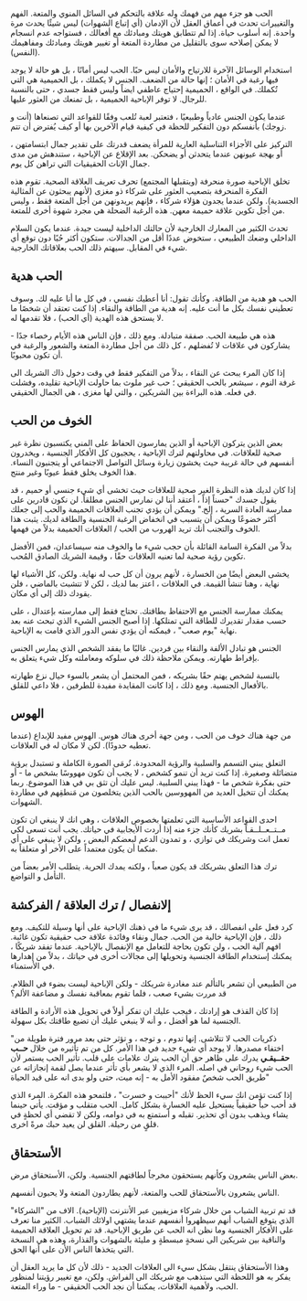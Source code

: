 الحب هو جزء مهم من فهمك وله علاقة بالتحكم في السائل المنوي والمتعة. الفهم والتغييرات تحدث في أعماق العقل لأن الإدمان (أي إتباع الشهوات) ليس شيئًا يحدث مرة واحدة. إنه أسلوب حياة. إذا لم تتطابق هويتك ومبادئك مع أفعالك ، فستواجه عدم انسجام لا يمكن إصلاحه سوى بالتقليل من مطاردة المتعة أو تغيير هويتك ومبادئك ومفاهيمك (النفس).

استخدام الوسائل الآخرة للارتياح والأمان ليس حبًا. الحب ليس أمانًا ، بل هو حالة لا يوجد فيها رغبة في الأمان ؛ إنها حالة من الضعف. الجنس لا يكملك ، بل الحميمية هي التي تُكملك. في الواقع ، الحميمية إحتياج عاطفي ايضاً وليس فقط جسدي ، حتى بالنسبة للرجال. لا توفر الإباحية الحميمية ، بل تمنعك من العثور عليها.

عندما يكون الجنس عادياً وطبيعيًا ، فتعتبر لعبة تُلعب وفقًا للقواعد التي تصنعاها (أنت و زوجك) بأنفسكم دون التفكير للحظة في كيفية قيام الآخرين بها أو كيف يُفترض أن تتم.

التركيز على الأجزاء التناسلية العارية للمرأة يضعف قدرتك على تقدير جمال ابتسامتهن ، أو بهجة عيونهن عندما يتحدثن أو يضحكن. بعد الإقلاع عن الإباحية ، ستندهش من مدى جمال الإناث الحقيقيات التي تراهن كل يوم.

تخلق الإباحية صورة منحرفة (ويتقبلها المجتمع) تحرف تعريف العلاقة الصحية. تقوم هذه الفكرة المنحرفة بتصعيب العثور على شركاء ذو مغزى (لأنهم يبحثون عن المثالية الجسدية). ولكن عندما يجدون هؤلاء شركاء ، فإنهم يريدونهن من أجل المتعة فقط ، وليس من أجل تكوين علاقة حميمة معهن. هذه الرغبة الضحلة هي مجرد شهوة أخرى للمتعة.

تحدث الكثير من المعارك الخارجية لأن حالتك الداخلية ليست جيدة. عندما يكون السلام الداخلي وضعك الطبيعي ، ستخوض عددًا أقل من الجدالات. ستكون أكثر حُبًا دون توقع أي شيء في المقابل. سيهتم ذلك الحب بعلاقاتك الخارجية.

## الحب هدية

الحب هو هدية من الطاقة. وكأنك تقول: أنا أعطيك نفسي ، في كل ما أنا عليه لك. وسوف تعطيني نفسك بكل ما أنت عليه. إنه هدية من الطاقة والنقاء. إذا كنت تعتقد أن شخصًا ما لا يستحق هذه الهدية (أي الحب) ، فلا تقدمها له.

هذه هي طبيعة الحب. صفقة متبادلة. ومع ذلك ، فإن الناس هذه الأيام رخصاء جدًا - يشاركون في علاقات لا تُفضلهم ، كل ذلك من أجل مطاردة المتعة والشعور والرغبة في أن تكون محبوبًا.

إذا كان المرء يبحث عن النقاء ، بدلاً من التفكير فقط في وقت دخول ذاك الشريك الى غرفة النوم ، سيشعر بالحب الحقيقي ؛ حب غير ملوث بما حاولت الإباحية تقليده، وفشلت في فعله. هذه البراءة بين الشريكين ، والتي لها مغزى ، هي الجمال الحقيقي.


## الخوف من الحب

بعض الذين يتركون الإباحية أو الذين يمارسون الحفاظ على المني يكتسبون نظرة غير صحية للعلاقات. في محاولتهم لترك الإباحية ، يحجبون كل الأفكار الجنسية ، ويخدرون أنفسهم في حالة غريبة حيث يخشون زيارة وسائل التواصل الاجتماعي أو يتجنبون النساء. هذا الخوف يخلق فقط عيوبًا وغير منتج.

إذا كان لديك هذه النظرة الغير صحية للعلاقات حيث تخشى أي شيء جنسي أو حميم ، قد يقول جسدك "حسناً إذاً ، أعتقد أننا لن نمارس الجنس مطلقاً. لن نكون قادرين على ممارسة العادة السرية ، إلخ." ويمكن أن يؤدي تجنب العلاقات الحميمة والحب إلى جعلك أكثر خضوعًا ويمكن أن يتسبب في انخفاض الرغبة الجنسية والطاقة لديك. يثبت هذا الخوف والتجنب أنك تريد الهروب من الحب / العلاقات الحميمة بدلاً من فهمها.

بدلاً من الفكرة السامة القائلة بأن حجب شيء ما والخوف منه سيساعدان، فمن الأفضل تكوين رؤية صحية لما تعنيه العلاقات حقًا ، وقيمة الشريك الصادق المُحب.

يخشى البعض أيضًا من الخسارة ، لأنهم يرون أن كل حب له نهاية. ولكن، كل الأشياء لها نهاية ، وهنا تنشأ القيمة. في العلاقات ، اعتز بما لديك ، لكن لا تتشبث بالماضي ، فلن يقودك ذلك إلى أي مكان.

يمكنك ممارسة الجنس مع الاحتفاظ بطاقتك. تحتاج فقط إلى ممارسته بإعتدال ،  على حسب مقدار تقديرك للطاقة التي تمتلكها. إذا أصبح الجنس الشيء الذي تبحث عنه بعد نهاية "يوم صعب" ، فيمكنه أن يؤدي نفس الدور الذي قامت به الإباحية.

الجنس هو تبادل الألفة والنقاء بين فردين. غالبًا ما يفقد الشخص الذي يمارس الجنس بإفراط طهارته. ويمكن ملاحظة ذلك في سلوكه ومعاملته وكل شيء يتعلق به.

بالنسبة لشخص يهتم حقًا بشريكه ، فمن المحتمل أن يشعر بالسوء حيال نزع طهارته بالأفعال الجنسية. ومع ذلك ، إذا كانت المقايدة مفيدة للطرفين ، فلا داعي للقلق.


## الهوس

من جهة هناك خوف من الحب ، ومن جهة أخرى هناك هوس. الهوس مفيد للإبداع (عندما تعطيه حدودًا). لكن لا مكان له في العلاقات.

التعلق يبني التسمم والسلبية والرؤية المحدودة. تُرمَى الصورة الكاملة و تستبدل برؤية متضائلة وصغيرة. إذا كنت تريد أن تنمو كشخص ، لا يجب أن تكون مهووسًا بشخص ما - أو حتى بفكرة شخص ما - فهذا يبني السلبية. ليس عليك أن تثق بي في هذا الموضوع. ربما يمكنك أن تتخيل العديد من المهووسين بالحب الذين يتخلصون من مَنطقِهم في مطاردة الشهوات.

احدى القواعد الأساسية التي تعلمتها بخصوص العلاقات ، وهي انك لا ينبغي ان تكون مــتــعــلــقـاً بشريك كأنك جزء منه إذا أردت الأيجابية في حياتك. يجب أنت تسعى لكي تعمل انت وشريكك في توازي ، و تمدون الدعم لبعضكم البعض ، ولكن لا ينبغي على أي منكما أن يكون معتمداً على الأخر أو متعلقاً به.   

ترك هذا التعلق بشريكك قد يكون صعباً ، ولكنه يمدك الحرية. يتطلب الأمر بعضاً من التأمل و التواضع.
  
## إلانفصال / ترك العلاقة / الفركشة

كرد فعل على انفصالك ، قد يرى شيء ما في ذهنك الإباحية على أنها وسيلة للتكيف. ومع ذلك ، فإن الإباحية خالية من الحب. جمال ونقاء وفائدة علاقة حب حقيقية تكون غائبة. افهم آلية الحب ، ولن تكون بحاجة للتعامل مع الإنفصال بالإباحية. عندما تفقد شريكًا ، يمكنك إستخدام الطاقة الجنسية وتحويلها إلى مجالات أخرى في حياتك ، بدلاً من إهدارها في الأستمناء.

من الطبيعي أن تشعر بالتألم عند مغادرة شريكك - ولكن الإباحية ليست بضوء في الظلام. قد مررت بشيء صعب ، فلما تقوم بمعاقبة نفسك و مضاعفة الألم؟  

إذا كان القذف هو إرادتك ، فيجب عليك ان تفكر أولاً في تحويل هذه الأرادة و الطاقة الجنسية لما هو أفضل ، و أنه لا ينبغي عليك أن تضيع طاقتك بكل سهولة.

"ذكريات الحب لا تتلاشى. إنها تدوم ، و توجه ، و تؤثر حتى بعد مرور فترة طويلة من اختفاء مصدرها. لا يوجد أي شيء جديد في هذا الأمر. كل من تم تأثيره من خلال **حــب حقــيقـي** يدرك على ظاهر حق أن الحب يترك علامات على قلب. تأثير الحب يستمر ﻷن الحب شيء روحاني في اصله. المرء الذي لا يشعر بأي تأثر عندما يصل لقمة إنجازاته عن طريق الحب شخصٌ مفقود الأمل به - إنه ميت، حتى ولو بدى انه على قيد الحياة"   

إذا كنت تؤمن انك سيء الحظ لأنك "أحببت و خسرت" ، فلتمحو هذه الفكرة. المرء الذي قد أحب حباً حقيقياً يستحيل عليه الخسارة بشكل كامل. الحب متقلب و مؤقت. يأتي حينما يشاء ويذهب بدون أي تحذير. تقبله و أستمتع به في دوامه، ولكن لا تقضي أي لحظةٍ في قلقٍ من رحيلة. القلق لن يعيد حبك مرةً اخرى.   


## الأستحقاق

بعض الناس يشعرون وكأنهم يستحقون مخرجاً لطاقتهم الجنسية. ولكن، الأستحقاق مرض.

الناس يشعرون بالأستحقاق للحب والمتعة، لأنهم يطاردون المتعة ولا يحبون أنفسهم.

قد تم تربية الشباب من خلال شركاء مزيفيين عبر الأنترنت (الإباحية). الاف من "الشركاء" الذي يتوقع الشباب أنهم سيظهروا أنفسهم عندما يشتهي اولائك الشباب. الكثير منا تعرف على الأفكار الجنسية وما نظن انه الحب عن طريق الإباحية. قد تم تحويل العلاقة الحميمة والناقية بين شريكين الى نسخةٍ مبسطةٍ و مليئة بالشهوات والقذارة، وهذه هي النسخة التي يتخذها الناس الأن على أنها الحق.  

وهذا الأستحقاق ينتقل بشكل سيء الى العلاقات الجديد - ذلك لأن كل ما يريد العقل أن يفكر به هو اللحظة التي ستذهب مع شريكك الى الفراش. ولكن، مع تغيير رؤيتنا لمنظور الحب، ولأهمية العلاقات، يمكننا أن نجد الحب الحقيقي - ما وراء المتعة. 
